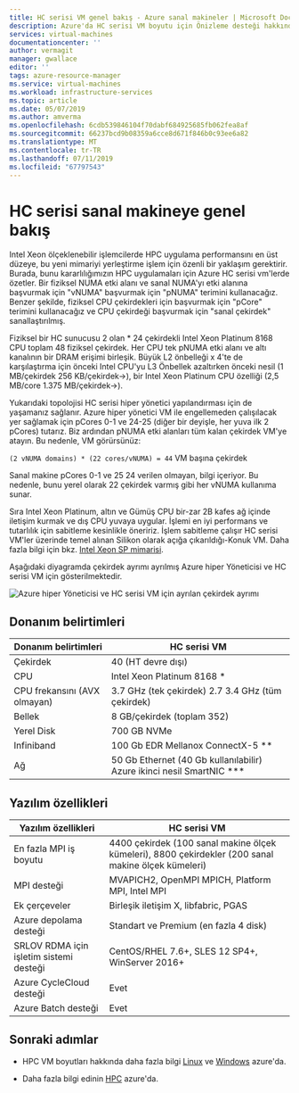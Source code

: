 ```yaml
---
title: HC serisi VM genel bakış - Azure sanal makineler | Microsoft Docs
description: Azure'da HC serisi VM boyutu için Önizleme desteği hakkında daha fazla bilgi edinin.
services: virtual-machines
documentationcenter: ''
author: vermagit
manager: gwallace
editor: ''
tags: azure-resource-manager
ms.service: virtual-machines
ms.workload: infrastructure-services
ms.topic: article
ms.date: 05/07/2019
ms.author: amverma
ms.openlocfilehash: 6cdb539846104f70dabf684925685fb062fea8af
ms.sourcegitcommit: 66237bcd9b08359a6cce8d671f846b0c93ee6a82
ms.translationtype: MT
ms.contentlocale: tr-TR
ms.lasthandoff: 07/11/2019
ms.locfileid: "67797543"
---
```

# <a name="hc-series-virtual-machine-overview"></a>HC serisi sanal makineye genel bakış

Intel Xeon ölçeklenebilir işlemcilerde HPC uygulama performansını en üst düzeye, bu yeni mimariyi yerleştirme işlem için özenli bir yaklaşım gerektirir. Burada, bunu kararlılığımızın HPC uygulamaları için Azure HC serisi vm'lerde özetler. Bir fiziksel NUMA etki alanı ve sanal NUMA'yı etki alanına başvurmak için "vNUMA" başvurmak için "pNUMA" terimini kullanacağız. Benzer şekilde, fiziksel CPU çekirdekleri için başvurmak için "pCore" terimini kullanacağız ve CPU çekirdeği başvurmak için "sanal çekirdek" sanallaştırılmış.

Fiziksel bir HC sunucusu 2 olan * 24 çekirdekli Intel Xeon Platinum 8168 CPU toplam 48 fiziksel çekirdek. Her CPU tek pNUMA etki alanı ve altı kanalının bir DRAM erişimi birleşik. Büyük L2 önbelleği x 4'te de karşılaştırma için önceki Intel CPU'yu L3 Önbellek azaltırken önceki nesil (1 MB/çekirdek 256 KB/çekirdek->), bir Intel Xeon Platinum CPU özelliği (2,5 MB/core 1.375 MB/çekirdek->).

Yukarıdaki topolojisi HC serisi hiper yönetici yapılandırması için de yaşamanız sağlanır. Azure hiper yönetici VM ile engellemeden çalışılacak yer sağlamak için pCores 0-1 ve 24-25 (diğer bir deyişle, her yuva ilk 2 pCores) tutarız. Biz ardından pNUMA etki alanları tüm kalan çekirdek VM'ye atayın. Bu nedenle, VM görürsünüz:

`(2 vNUMA domains) * (22 cores/vNUMA) = 44` VM başına çekirdek

Sanal makine pCores 0-1 ve 25 24 verilen olmayan, bilgi içeriyor. Bu nedenle, bunu yerel olarak 22 çekirdek varmış gibi her vNUMA kullanıma sunar.

Sıra Intel Xeon Platinum, altın ve Gümüş CPU bir-zar 2B kafes ağ içinde iletişim kurmak ve dış CPU yuvaya uygular. İşlemi en iyi performans ve tutarlılık için sabitleme kesinlikle öneririz. İşlem sabitleme çalışır HC serisi VM'ler üzerinde temel alınan Silikon olarak açığa çıkarıldığı-Konuk VM. Daha fazla bilgi için bkz. [Intel Xeon SP mimarisi](https://bit.ly/2RCYkiE).

Aşağıdaki diyagramda çekirdek ayrımı ayrılmış Azure hiper Yöneticisi ve HC serisi VM için gösterilmektedir.

![Azure hiper Yöneticisi ve HC serisi VM için ayrılan çekirdek ayrımı](./media/hc-series-overview/segregation-cores.png)

## <a name="hardware-specifications"></a>Donanım belirtimleri

| Donanım belirtimleri          | HC serisi VM                     |
|----------------------------------|----------------------------------|
| Çekirdek                            | 40 (HT devre dışı)                 |
| CPU                              | Intel Xeon Platinum 8168 *        |
| CPU frekansını (AVX olmayan)          | 3.7 GHz (tek çekirdek) 2.7 3.4 GHz (tüm çekirdek) |
| Bellek                           | 8 GB/çekirdek (toplam 352)            |
| Yerel Disk                       | 700 GB NVMe                      |
| Infiniband                       | 100 Gb EDR Mellanox ConnectX-5 ** |
| Ağ                          | 50 Gb Ethernet (40 Gb kullanılabilir) Azure ikinci nesil SmartNIC *** |

## <a name="software-specifications"></a>Yazılım özellikleri

| Yazılım özellikleri     | HC serisi VM          |
|-----------------------------|-----------------------|
| En fazla MPI iş boyutu            | 4400 çekirdek (100 sanal makine ölçek kümeleri), 8800 çekirdekler (200 sanal makine ölçek kümeleri) |
| MPI desteği                 | MVAPICH2, OpenMPI MPICH, Platform MPI, Intel MPI  |
| Ek çerçeveler       | Birleşik iletişim X, libfabric, PGAS |
| Azure depolama desteği       | Standart ve Premium (en fazla 4 disk) |
| SRLOV RDMA için işletim sistemi desteği   | CentOS/RHEL 7.6+, SLES 12 SP4+, WinServer 2016+ |
| Azure CycleCloud desteği    | Evet                         |
| Azure Batch desteği         | Evet                         |

## <a name="next-steps"></a>Sonraki adımlar

* HPC VM boyutları hakkında daha fazla bilgi [Linux](https://docs.microsoft.com/azure/virtual-machines/linux/sizes-hpc) ve [Windows](https://docs.microsoft.com/azure/virtual-machines/windows/sizes-hpc) azure'da.

* Daha fazla bilgi edinin [HPC](https://docs.microsoft.com/azure/architecture/topics/high-performance-computing/) azure'da.
